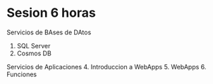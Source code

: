 # Sesion 6 horas
Servicios de BAses de DAtos
1. SQL Server
2. Cosmos DB


Servicios de Aplicaciones
4. Introduccion a WebApps
5. WebApps
6. Funciones

